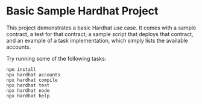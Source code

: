 # Basic Sample Hardhat Project

This project demonstrates a basic Hardhat use case. It comes with a sample contract, a test for that contract, a sample script that deploys that contract, and an example of a task implementation, which simply lists the available accounts.

Try running some of the following tasks:

```shell
npm install
npx hardhat accounts
npx hardhat compile
npx hardhat test
npx hardhat node
npx hardhat help
```
